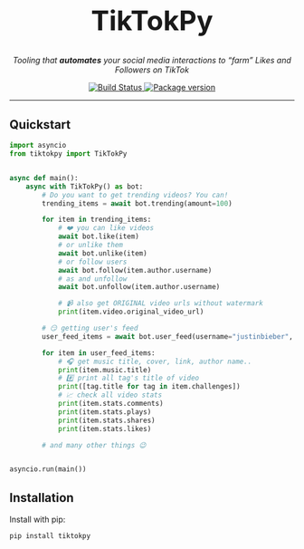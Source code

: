 <h1 align="center" style="font-size: 3rem;">
TikTokPy
</h1>
<p align="center">
 <em>Tooling that <b>automates</b> your social media interactions to “farm” Likes and Followers on TikTok</em></p>

<p align="center">
<a href="https://travis-ci.org/sudoguy/tiktokpy">
    <img src="https://travis-ci.org/sudoguy/tiktokpy.svg?branch=master" alt="Build Status">
</a>
<a href="https://pypi.org/project/tiktokpy/">
    <img src="https://badge.fury.io/py/tiktokpy.svg" alt="Package version">
</a>
</p>

---

## Quickstart

```python
import asyncio
from tiktokpy import TikTokPy


async def main():
    async with TikTokPy() as bot:
        # Do you want to get trending videos? You can!
        trending_items = await bot.trending(amount=100)

        for item in trending_items:
            # ❤️ you can like videos
            await bot.like(item)
            # or unlike them
            await bot.unlike(item)
            # or follow users
            await bot.follow(item.author.username)
            # as and unfollow
            await bot.unfollow(item.author.username)

            # 📹 also get ORIGINAL video urls without watermark
            print(item.video.original_video_url)

        # 😏 getting user's feed
        user_feed_items = await bot.user_feed(username="justinbieber", amount=30)

        for item in user_feed_items:
            # 🎧 get music title, cover, link, author name..
            print(item.music.title)
            # #️⃣ print all tag's title of video
            print([tag.title for tag in item.challenges])
            # 📈 check all video stats
            print(item.stats.comments)
            print(item.stats.plays)
            print(item.stats.shares)
            print(item.stats.likes)

        # and many other things 😉


asyncio.run(main())
```

## Installation

Install with pip:

```shell
pip install tiktokpy
```
